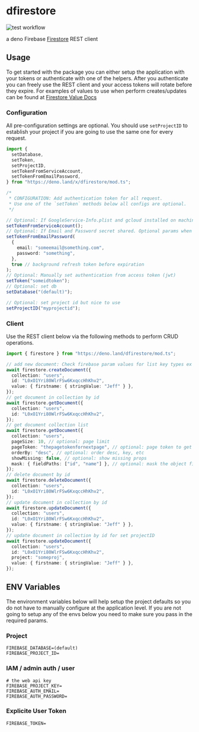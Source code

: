 # dfirestore

![test workflow](https://github.com/j-mendez/dfirestore/actions/workflows/test.yml/badge.svg)

a deno Firebase [Firestore](https://firebase.google.com/docs/firestore) REST client

## Usage

To get started with the package you can either setup the application with your tokens or authenticate with one of the helpers.
After you authenticate you can freely use the REST client and your access tokens will rotate before they expire.
For examples of values to use when perform creates/updates can be found at [Firestore Value Docs](https://firebase.google.com/docs/firestore/reference/rest/v1/Value)

### Configuration

All pre-configuration settings are optional. You should use `setProjectID` to establish your project if you are going to use the same one for every request.

```typescript
import {
  setDatabase,
  setToken,
  setProjectID,
  setTokenFromServiceAccount,
  setTokenFromEmailPassword,
} from "https://deno.land/x/dfirestore/mod.ts";

/*
 * CONFIGURATION: Add authentication token for all request.
 * Use one of the `setToken` methods below all configs are optional.
 */

// Optional: If GoogleService-Info.plist and gcloud installed on machine run to get service token
setTokenFromServiceAccount();
// Optional: If Email and Password secret shared. Optional params when using env variables
setTokenFromEmailPassword(
  {
    email: "someemail@something.com",
    password: "something",
  },
  true // background refresh token before expiration
);
// Optional: Manually set authentication from access token (jwt)
setToken("someidtoken");
// Optional: set db
setDatabase("(default)");

// Optional: set project id but nice to use
setProjectID("myprojectid");
```

### Client

Use the REST client below via the following methods to perform CRUD operations.

```typescript
import { firestore } from "https://deno.land/dfirestore/mod.ts";

// add new document: Check firebase param values for list key types ex (stringValue).
await firestore.createDocument({
  collection: "users",
  id: "L0xO1Yri80WlrFSw6KxqccHhKhv2",
  value: { firstname: { stringValue: "Jeff" } },
});
// get document in collection by id
await firestore.getDocument({
  collection: "users",
  id: "L0xO1Yri80WlrFSw6KxqccHhKhv2",
});
// get document collection list
await firestore.getDocument({
  collection: "users",
  pageSize: 10, // optional: page limit
  pageToken: "thepagetokenfornextpage", // optional: page token to get the next page
  orderBy: "desc", // optional: order desc, key, etc
  showMissing: false, // optional: show missing props
  mask: { fieldPaths: ["id", "name"] }, // optional: mask the object fields
});
// delete document by id
await firestore.deleteDocument({
  collection: "users",
  id: "L0xO1Yri80WlrFSw6KxqccHhKhv2",
});
// update document in collection by id
await firestore.updateDocument({
  collection: "users",
  id: "L0xO1Yri80WlrFSw6KxqccHhKhv2",
  value: { firstname: { stringValue: "Jeff" } },
});
// update document in collection by id for set projectID
await firestore.updateDocument({
  collection: "users",
  id: "L0xO1Yri80WlrFSw6KxqccHhKhv2",
  project: "someproj",
  value: { firstname: { stringValue: "Jeff" } },
});
```

## ENV Variables

The environment variables below will help setup the project defaults so you do not have to manually configure at the application level. If you are not going to setup any of the envs below you need to make sure you pass in the required params.

### Project

```
FIREBASE_DATABASE=(default)
FIREBASE_PROJECT_ID=
```

### IAM / admin auth / user

```
# the web api key
FIREBASE_PROJECT_KEY=
FIREBASE_AUTH_EMAIL=
FIREBASE_AUTH_PASSWORD=
```

### Explicite User Token

```
FIREBASE_TOKEN=
```
